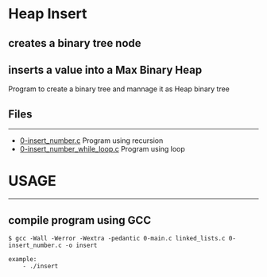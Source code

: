 # Heap Insert

## creates a binary tree node
## inserts a value into a Max Binary Heap

Program to create a binary tree and mannage it as Heap binary tree

## Files
---------

- [0-insert_number.c](#) Program using recursion
- [0-insert_number_while_loop.c](#) Program using loop
# USAGE
---------

## compile program using GCC

    $ gcc -Wall -Werror -Wextra -pedantic 0-main.c linked_lists.c 0-insert_number.c -o insert

    example:
        - ./insert
